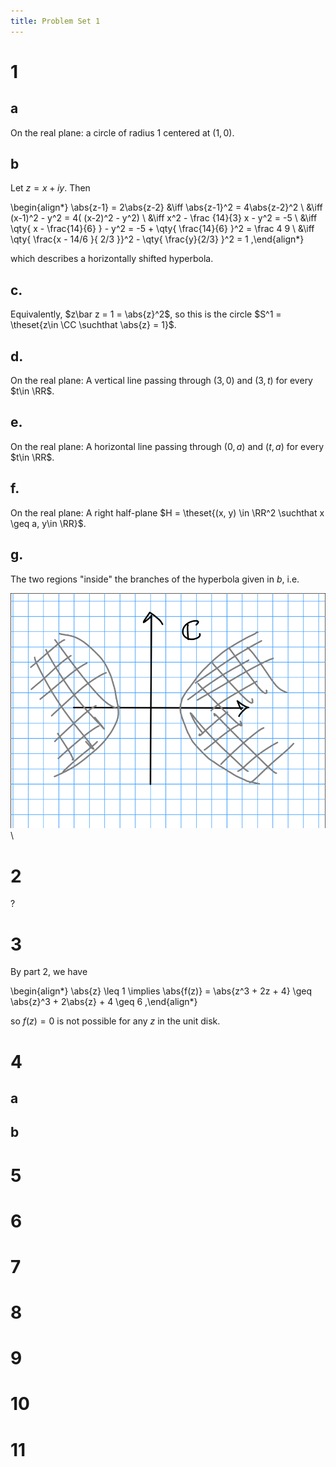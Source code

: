 ```yaml
---
title: Problem Set 1
---
```



# 1


## a 
On the real plane: a circle of radius 1 centered at $(1, 0)$.

## b
Let $z = x+iy$. 
Then

\begin{align*}
\abs{z-1} = 2\abs{z-2}
&\iff \abs{z-1}^2 = 4\abs{z-2}^2 \\
&\iff (x-1)^2 - y^2 = 4( (x-2)^2  - y^2) \\
&\iff x^2 - \frac {14}{3} x - y^2 = -5 \\
&\iff \qty{ x - \frac{14}{6} } - y^2 = -5 + \qty{ \frac{14}{6} }^2 = \frac 4 9 \\
&\iff \qty{ \frac{x - 14/6 }{ 2/3 }}^2 - \qty{ \frac{y}{2/3} }^2 = 1
,\end{align*}

which describes a horizontally shifted hyperbola.

## c. 
Equivalently, $z\bar z = 1 = \abs{z}^2$, so this is the circle $S^1 = \theset{z\in \CC \suchthat \abs{z} = 1}$.

## d. 
On the real plane: A vertical line passing through $(3, 0)$ and $(3, t)$ for every $t\in \RR$.

## e. 
On the real plane: A horizontal line passing through $(0, a)$ and $(t, a)$ for every $t\in \RR$.

## f. 
On the real plane: A right half-plane $H = \theset{(x, y) \in \RR^2 \suchthat x \geq a, y\in \RR}$.

## g. 
The two regions "inside" the branches of the hyperbola given in $b$, i.e.

![Image](figures/2020-01-13-20:40.png)\

# 2
?

# 3

By part 2, we have

\begin{align*}
\abs{z} \leq 1 \implies \abs{f(z)} = \abs{z^3 + 2z + 4} \geq \abs{z}^3 + 2\abs{z} + 4 \geq 6
,\end{align*}

so $f(z) = 0$ is not possible for any $z$ in the unit disk.


# 4

## a


## b


# 5


# 6


# 7


# 8


# 9


# 10


# 11
